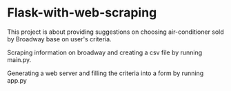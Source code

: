 # Flask-with-web-scraping

This project is about providing suggestions on choosing air-conditioner sold by Broadway base on user's criteria.

Scraping information on broadway and creating a csv file by running main.py.

Generating a web server and filling the criteria into a form by running app.py
